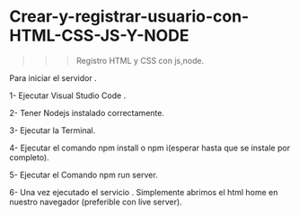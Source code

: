 # Crear-y-registrar-usuario-con-HTML-CSS-JS-Y-NODE

>>> Registro HTML y CSS con js,node.

Para iniciar el servidor .

1- Ejecutar Visual Studio Code .

2- Tener Nodejs instalado correctamente.

3- Ejecutar la Terminal.

4- Ejecutar el comando npm install  o npm i(esperar hasta que se instale por completo).

5- Ejecutar el Comando npm run server.

6- Una vez ejecutado el servicio . Simplemente abrimos el html home en nuestro navegador (preferible con live server).

